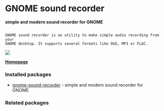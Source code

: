 # GNOME sound recorder

__simple and modern sound recorder for GNOME__

```

GNOME sound recorder is an utility to make simple audio recording from your
GNOME desktop. It supports several formats like OGG, MP3 or FLAC.

```

[![](https://screenshots.debian.net/thumbnail/gnome-sound-recorder/)](https://screenshots.debian.net/screenshot/gnome-sound-recorder/)



**[Homepage](https://wiki.gnome.org/Design/Apps/SoundRecorder)**

### Installed packages

* [gnome-sound-recorder](https://packages.debian.org/stretch/gnome-sound-recorder) - simple and modern sound recorder for GNOME

### Related packages

<sub>  </sub>
